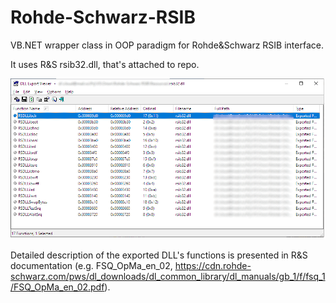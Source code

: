 # Rohde-Schwarz-RSIB
VB.NET wrapper class in OOP paradigm for Rohde&amp;Schwarz RSIB interface. 

It uses R&S rsib32.dll, that's attached to repo.

![RSIB exported functions list](./rsib_.png)

Detailed description of the exported DLL's functions is presented in R&S documentation (e.g. FSQ_OpMa_en_02, https://cdn.rohde-schwarz.com/pws/dl_downloads/dl_common_library/dl_manuals/gb_1/f/fsq_1/FSQ_OpMa_en_02.pdf).

